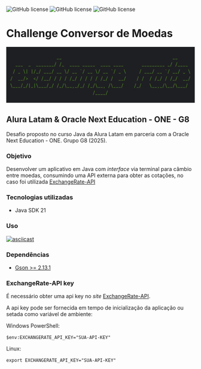![GitHub license](https://badgen.net/github/license/rrbotlab/challenge-conversor-de-moedas-one-g8)
![GitHub license](https://badgen.net/github/commits/rrbotlab/challenge-conversor-de-moedas-one-g8)
![GitHub license](https://badgen.net/github/last-commit/rrbotlab/challenge-conversor-de-moedas-one-g8)

# Challenge Conversor de Moedas

![capa](/assets/images/capa.png)

## Alura Latam & Oracle Next Education - ONE - G8

Desafio proposto no curso Java da Alura Latam em parceria com a 
Oracle Next Education - ONE. Grupo G8 (2025).


### Objetivo

Desenvolver um aplicativo em Java com _interface_ via terminal para câmbio entre moedas, consumindo 
uma API externa para obter as cotações, no caso foi utilizada [ExchangeRate-API](https://www.exchangerate-api.com/)

### Tecnologias utilizadas

* Java SDK 21

### Uso

[![asciicast](https://asciinema.org/a/DKGUQg7zQaPZEvhcX1jdDOt2C.svg)](https://asciinema.org/a/DKGUQg7zQaPZEvhcX1jdDOt2C)

### Dependências

* [Gson >= 2.13.1](https://mvnrepository.com/artifact/com.google.code.gson/gson/2.13.1)

### ExchangeRate-API key

É necessário obter uma api key no _site_ [ExchangeRate-API](https://www.exchangerate-api.com/).

A api key pode ser fornecida em tempo de inicialização da aplicação ou setada como variável de 
ambiente:

Windows PowerShell:
```
$env:EXCHANGERATE_API_KEY="SUA-API-KEY"
```

Linux:
```
export EXCHANGERATE_API_KEY="SUA-API-KEY"
```

